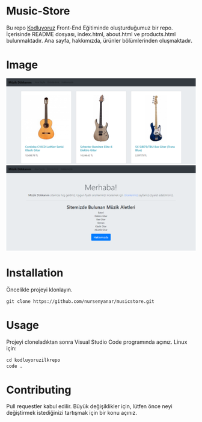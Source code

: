 # Music-Store

Bu repo [Kodluyoruz](http://kodluyoruz.org) Front-End Eğitiminde oluşturduğumuz bir repo. İçerisinde README dosyası, index.html, about.html ve products.html bulunmaktadır. Ana sayfa, hakkımızda, ürünler bölümlerinden oluşmaktadır.

# Image

![Ürünler](/images/urun.png)
![Ana Sayfa](/images/anasayfa.png)


# Installation

Öncelikle projeyi klonlayın.
```
git clone https://github.com/nursenyanar/musicstore.git
```

# Usage
Projeyi cloneladıktan sonra Visual Studio Code programında açınız.
Linux için:
```
cd kodluyoruzilkrepo
code .
```

# Contributing
Pull requestler kabul edilir. Büyük değişiklikler için, lütfen önce neyi değiştirmek istediğinizi tartışmak için bir konu açınız.



